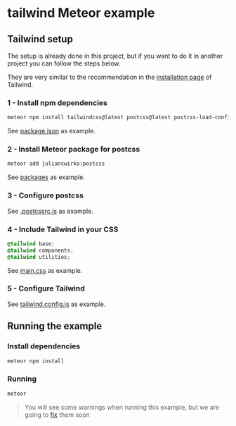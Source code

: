 # tailwind Meteor example

## Tailwind setup

The setup is already done in this project, but if you want to do it in another project you can follow the steps below.

They are very similar to the recommendation in the [installation page](https://tailwindcss.com/docs/installation) of Tailwind.

### 1 - Install npm dependencies
```bash
meteor npm install tailwindcss@latest postcss@latest postcss-load-config@latest autoprefixer@latest
```
See [package.json](package.json) as example.

### 2 - Install Meteor package for postcss

```bash
meteor add juliancwirko:postcss
```

See [packages](.meteor/packages) as example.

### 3 - Configure postcss

See [.postcssrc.js](.postcssrc.js) as example.

### 4 - Include Tailwind in your CSS

```css
@tailwind base;
@tailwind components;
@tailwind utilities;
```
See [main.css](client/main.css) as example.

### 5 - Configure Tailwind

See [tailwind.config.js](tailwind.config.js) as example.

## Running the example

### Install dependencies

```bash
meteor npm install
```

### Running

```bash
meteor
```

> You will see some warnings when running this example, but we are going to [fix](https://github.com/Meteor-Community-Packages/organization/issues/52) them soon
